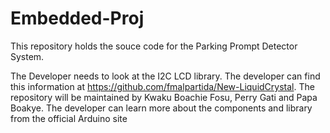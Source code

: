 # Embedded-Proj
This repository holds the souce code for the Parking Prompt Detector System.

The Developer needs to look at the I2C LCD library. The developer can find this information at  https://github.com/fmalpartida/New-LiquidCrystal.
The repository will be maintained by Kwaku Boachie Fosu, Perry Gati and Papa Boakye. The developer can learn more about the components and library from the official Arduino site
